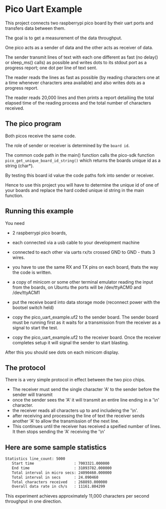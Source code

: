 # Pico Uart Example

This project connects two raspberrypi pico board by their uart ports and transfers data between them.

The goal is to get a measurement of the data throughput.

One pico acts as a sender of data and the other acts as receiver of data.

The sender transmit lines of text with each one different as fast (no delay() or sleep_ms() calls) as possible and writes 
dots to its stdout port as a progress report; one dot per line of text sent.

The reader reads the lines as fast as possible (by reading characters one at a time whenever characters area available)
and also writes dots as a progress report.

The reader reads 20,000 lines and then prints a report detailiing the total elapsed time of the 
reading process and the total number of characters received.

## The pico program

Both picos receive the same code.

The role of sender or receiver is determined by the `board id`.

The common code path in the main() function calls the pico-sdk function `pico_get_unique_board_id_string()`
which returns the boards unique id as a string (char*).

By testing this board id value the code paths fork into sender or receiver.

Hence to use this project you will have to determine the unique id of one of your boards and replace the hard coded
unique id string in the main function.

## Running this example

You need 

-	2 raspberrypi pico boards,
-	each connected via a usb cable to your development machine
-	connected to each other via uarts rx/tx crossed GND to GND - thats 3 wires.
-	you have to use the same RX and TX pins on each board, thats the way the code is written.
-	a copy of minicom or some other terminal emulator reading the input from the boards, on Ubuntu the ports will be /dev/ttyACM0 and /dev/ttyACM1
-	put the receive board into data storage mode (reconnect power with the bootsel switch held)
-	copy the pico_uart_example.uf2 to the sender board. The sender board must be running first as it waits for a transmission from the receiver
	as a signal to start the test.

-	copy the pico_uart_example.uf2 to the receiver board. Once the receiver completes setup it will signal the sender to start blasting.

After this you should see dots on each minicom display.

## The protocol

There is a very simple protocol in effect between the two pico chips.

-	The receiver must send the single character 'A' to the sender before the sender will transmit 
-	once the sender sees the 'A' it will transmit an entire line ending in a '\n' character.
-	the receiver reads all characters up to and includeing the '\n'.
-   after receiving and processing the line of text the receiver sends another 'A' to allow the transmission of the next line.
-   This continues until the receiver has received a speified number of lines. It then stops sending the 'A' receiving the '\n'

## Here are some sample statistics 

```bash
Statistics line_count: 5000
   Start time                  : 7003321.000000
   End time                    : 31093782.000000
   Total interval in micro secs: 24090460.000000
   Total interval in secs      : 24.090460
   Total characters received   : 268893.000000
   Overall data rate in ch/s   : 11161.804299

```

This experiment achieves approximately 11,000 characters per second throughput in one direction.